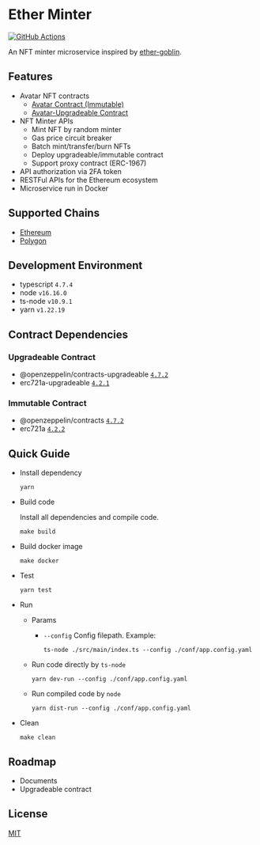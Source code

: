 # Ether Minter

[![GitHub Actions](https://github.com/jovijovi/ether-minter/workflows/Test/badge.svg)](https://github.com/jovijovi/ether-minter)

An NFT minter microservice inspired by [ether-goblin](https://github.com/jovijovi/ether-goblin).

## Features

- Avatar NFT contracts
  - [Avatar Contract (Immutable)](./contracts/Avatar)
  - [Avatar-Upgradeable Contract](./contracts/AvatarUpgradeable)
- NFT Minter APIs
  - Mint NFT by random minter
  - Gas price circuit breaker
  - Batch mint/transfer/burn NFTs
  - Deploy upgradeable/immutable contract
  - Support proxy contract (ERC-1967)
- API authorization via 2FA token
- RESTFul APIs for the Ethereum ecosystem
- Microservice run in Docker

## Supported Chains

- [Ethereum](https://ethereum.org/)
- [Polygon](https://polygon.technology/)

## Development Environment

- typescript `4.7.4`
- node `v16.16.0`
- ts-node `v10.9.1`
- yarn `v1.22.19`

## Contract Dependencies

### Upgradeable Contract

- @openzeppelin/contracts-upgradeable [`4.7.2`](https://www.npmjs.com/package/@openzeppelin/contracts-upgradeable/v/4.7.2)
- erc721a-upgradeable [`4.2.1`](https://www.npmjs.com/package/erc721a-upgradeable/v/4.2.1)

### Immutable Contract

- @openzeppelin/contracts [`4.7.2`](https://www.npmjs.com/package/@openzeppelin/contracts/v/4.7.2)
- erc721a [`4.2.2`](https://www.npmjs.com/package/erc721a/v/4.2.2)

## Quick Guide

- Install dependency

  ```shell
  yarn
  ```

- Build code

  Install all dependencies and compile code.

  ```shell
  make build
  ```

- Build docker image

  ```shell
  make docker
  ```

- Test

  ```shell
  yarn test
  ```

- Run

    - Params

        - `--config` Config filepath. Example:

          ```shell
          ts-node ./src/main/index.ts --config ./conf/app.config.yaml
          ```

    - Run code directly by `ts-node`

      ```shell
      yarn dev-run --config ./conf/app.config.yaml
      ```

    - Run compiled code by `node`

      ```shell
      yarn dist-run --config ./conf/app.config.yaml
      ```

- Clean

  ```shell
  make clean
  ```

## Roadmap

- Documents
- Upgradeable contract

## License

[MIT](LICENSE)

